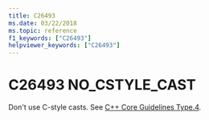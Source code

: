 ```yaml
---
title: C26493
ms.date: 03/22/2018
ms.topic: reference
f1_keywords: ["C26493"]
helpviewer_keywords: ["C26493"]
---
```

# C26493 NO_CSTYLE_CAST

Don't use C-style casts. See [C++ Core Guidelines Type.4](https://github.com/isocpp/CppCoreGuidelines/blob/master/CppCoreGuidelines.md#SS-type).
